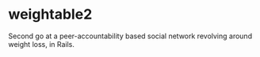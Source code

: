 weightable2
===========

Second go at a peer-accountability based social network revolving around weight loss, in Rails. 
